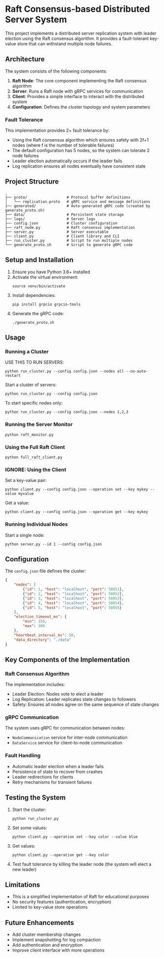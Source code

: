 # Raft Consensus-based Distributed Server System

This project implements a distributed server replication system with leader election using the Raft consensus algorithm. It provides a fault-tolerant key-value store that can withstand multiple node failures.

## Architecture

The system consists of the following components:

1. **Raft Node**: The core component implementing the Raft consensus algorithm
2. **Server**: Runs a Raft node with gRPC services for communication
3. **Client**: Provides a simple interface to interact with the distributed system
4. **Configuration**: Defines the cluster topology and system parameters

### Fault Tolerance

This implementation provides 2+ fault tolerance by:
- Using the Raft consensus algorithm which ensures safety with 2f+1 nodes (where f is the number of tolerable failures)
- The default configuration has 5 nodes, so the system can tolerate 2 node failures
- Leader election automatically occurs if the leader fails
- Log replication ensures all nodes eventually have consistent state

## Project Structure

```
.
├── proto/                  # Protocol buffer definitions
│   └── replication.proto   # gRPC service and message definitions
├── generated/              # Auto-generated gRPC code (created by generate_proto.sh)
├── data/                   # Persistent state storage
├── logs/                   # Server logs
├── config.json             # Cluster configuration 
├── raft_node.py            # Raft consensus implementation
├── server.py               # Server executable
├── client.py               # Client library and CLI
├── run_cluster.py          # Script to run multiple nodes
└── generate_proto.sh       # Script to generate gRPC code
```

## Setup and Installation

1. Ensure you have Python 3.6+ installed
2. Activate the virtual environment:
   ```
   source venv/bin/activate
   ```
3. Install dependencies:
   ```
   pip install grpcio grpcio-tools
   ```
4. Generate the gRPC code:
   ```
   ./generate_proto.sh
   ```

## Usage

### Running a Cluster

USE THIS TO RUN SERVERS:
 
```
python run_cluster.py --config config.json --nodes all --no-auto-restart
```

Start a cluster of servers:

```
python run_cluster.py --config config.json
```

To start specific nodes only:

```
python run_cluster.py --config config.json --nodes 1,2,3
```

### Running the Server Monitor
 
```
python raft_monitor.py
```

### Using the Full Raft Client

```
python full_raft_client.py
```

### IGNORE: Using the Client

Set a key-value pair:

```
python client.py --config config.json --operation set --key mykey --value myvalue
```

Get a value:

```
python client.py --config config.json --operation get --key mykey
```

### Running Individual Nodes

Start a single node:

```
python server.py --id 1 --config config.json
```

## Configuration

The `config.json` file defines the cluster:

```json
{
    "nodes": [
        {"id": 1, "host": "localhost", "port": 50051},
        {"id": 2, "host": "localhost", "port": 50052},
        {"id": 3, "host": "localhost", "port": 50053},
        {"id": 4, "host": "localhost", "port": 50054},
        {"id": 5, "host": "localhost", "port": 50055}
    ],
    "election_timeout_ms": {
        "min": 150,
        "max": 300
    },
    "heartbeat_interval_ms": 50,
    "data_directory": "./data"
}
```

## Key Components of the Implementation

### Raft Consensus Algorithm

The implementation includes:
- Leader Election: Nodes vote to elect a leader
- Log Replication: Leader replicates state changes to followers
- Safety: Ensures all nodes agree on the same sequence of state changes

### gRPC Communication

The system uses gRPC for communication between nodes:
- `NodeCommunication` service for inter-node communication
- `DataService` service for client-to-node communication

### Fault Handling

- Automatic leader election when a leader fails
- Persistence of state to recover from crashes
- Leader redirections for clients
- Retry mechanisms for transient failures

## Testing the System

1. Start the cluster:
   ```
   python run_cluster.py
   ```

2. Set some values:
   ```
   python client.py --operation set --key color --value blue
   ```

3. Get values:
   ```
   python client.py --operation get --key color
   ```

4. Test fault tolerance by killing the leader node (the system will elect a new leader)

## Limitations

- This is a simplified implementation of Raft for educational purposes
- No security features (authentication, encryption)
- Limited to key-value store operations

## Future Enhancements

- Add cluster membership changes
- Implement snapshotting for log compaction
- Add authentication and encryption
- Improve client interface with more operations
